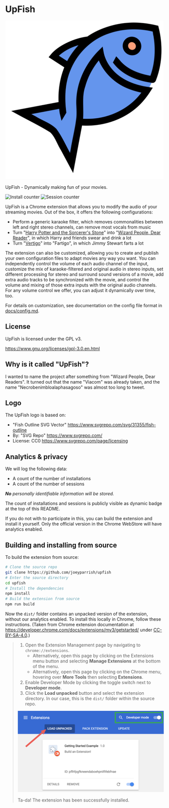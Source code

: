 # UpFish

![UpFish logo](upfish.svg)

UpFish - Dynamically making fun of your movies.

![Install counter](https://upfish-session-counter.herokuapp.com/num-installs)
![Session counter](https://upfish-session-counter.herokuapp.com/num-sessions)

UpFish is a Chrome extension that allows you to modify the audio of your
streaming movies.  Out of the box, it offers the following configurations:

  - Perform a generic karaoke filter, which removes commonalities between left
    and right stereo channels, can remove most vocals from music
  - Turn "[Harry Potter and the Sorcerer's Stone][]" into
    "[Wizard People, Dear Reader][]", in which Harry and friends swear and
    drink a lot
  - Turn "[Vertigo][]" into "Fartigo", in which Jimmy Stewart farts a lot

The extension can also be customized, allowing you to create and publish your
own configuration files to adapt movies any way you want.  You can
independently control the volume of each audio channel of the input, customize
the mix of karaoke-filtered and original audio in stereo inputs, set different
processing for stereo and surround sound versions of a movie, add extra audio
tracks to be synchronized with the movie, and control the volume and mixing of
those extra inputs with the original audio channels.  For any volume control we
offer, you can adjust it dynamically over time, too.

For details on customization, see documentation on the config file format in
[docs/config.md](docs/config.md).

[Harry Potter and the Sorcerer's Stone]: https://en.wikipedia.org/wiki/Harry_Potter_and_the_Philosopher%27s_Stone_(film)
[Wizard People, Dear Reader]: https://en.wikipedia.org/wiki/Wizard_People,_Dear_Reader
[Vertigo]: https://en.wikipedia.org/wiki/Vertigo_(film)


## License

UpFish is licensed under the GPL v3.

https://www.gnu.org/licenses/gpl-3.0.en.html


## Why is it called "UpFish"?

I wanted to name the project after something from "Wizard People, Dear Readers".
It turned out that the name "Viacom" was already taken, and the name
"Necrobenimbloalaphasagoso" was almost too long to tweet.


## Logo

The UpFish logo is based on:
 - "Fish Outline SVG Vector" https://www.svgrepo.com/svg/31355/fish-outline
 - By: "SVG Repo" https://www.svgrepo.com/
 - License: CC0 https://www.svgrepo.com/page/licensing


## Analytics & privacy

We will log the following data:

 - A count of the number of installations
 - A count of the number of sessions

_**No** personally identifiable information will be stored._

The count of installations and sessions is publicly visible as dynamic badge at
the top of this README.

If you do not with to participate in this, you can build the extension and
install it yourself.  Only the official version in the Chrome WebStore will
have analytics enabled.


## Building and installing from source

To build the extension from source:

```sh
# Clone the source repo
git clone https://github.com/joeyparrish/upfish
# Enter the source directory
cd upfish
# Install the dependencies
npm install
# Build the extension from source
npm run build
```

Now the `dist/` folder contains an unpacked version of the extension, without
our analytics enabled.  To install this locally in Chrome, follow these
instructions.  (Taken from Chrome extension documentation at
https://developer.chrome.com/docs/extensions/mv3/getstarted/ under
[CC-BY-SA-4.0](https://creativecommons.org/licenses/by-sa/4.0/).)

> 1. Open the Extension Management page by navigating to `chrome://extensions`.
>    - Alternatively, open this page by clicking on the Extensions menu button
>      and selecting **Manage Extensions** at the bottom of the menu.
>    - Alternatively, open this page by clicking on the Chrome menu, hovering
>      over **More Tools** then selecting **Extensions**.
> 2. Enable Developer Mode by clicking the toggle switch next to **Developer
>    mode**.
> 3. Click the **Load unpacked** button and select the extension directory.  In
>    our case, this is the `dist/` folder within the source repo.
>
> ![Load Extension](docs/load-extension.png)
>
> Ta-da!  The extension has been successfully installed.
